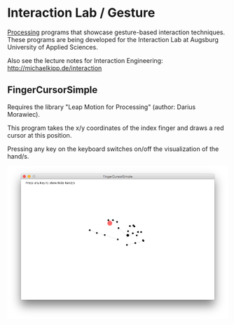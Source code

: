 # Interaction Lab / Gesture

[Processing](http://processing.org) programs that showcase gesture-based interaction techniques. These programs are being developed for the Interaction Lab at Augsburg University
of Applied Sciences.

Also see the lecture notes for Interaction Engineering: http://michaelkipp.de/interaction

## FingerCursorSimple

Requires the library "Leap Motion for Processing" (author: Darius Morawiec).

This program takes the x/y coordinates of the index finger and draws a red
cursor at this position.

Pressing any key on the keyboard switches on/off the visualization of the
hand/s.

![Screen shot of FingerCursorSimple](img/fingercursor.png)
